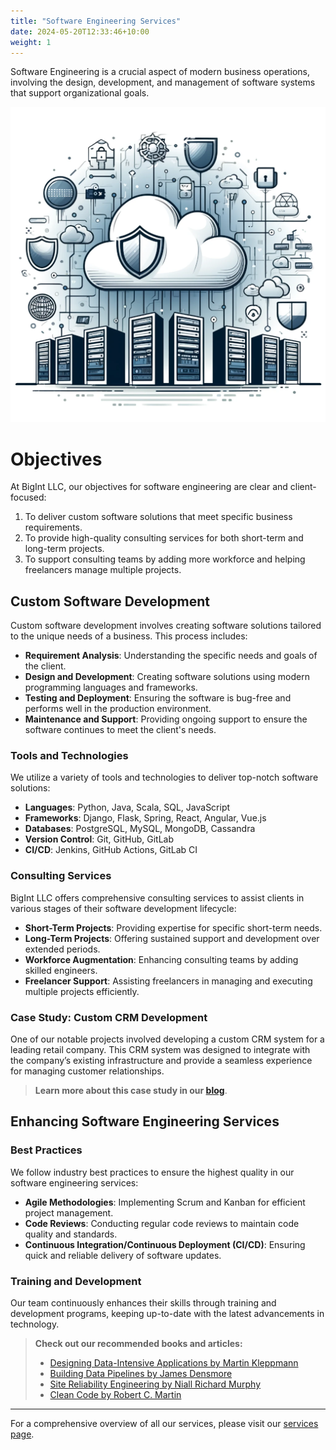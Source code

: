```yaml
---
title: "Software Engineering Services"
date: 2024-05-20T12:33:46+10:00
weight: 1
---
```


Software Engineering is a crucial aspect of modern business operations, involving the design, development, and management of software systems that support organizational goals.

![Cloud Infrastructure](/images/services/BigInt_cloud_infra.png)

# Objectives

At BigInt LLC, our objectives for software engineering are clear and client-focused:

1. To deliver custom software solutions that meet specific business requirements.
2. To provide high-quality consulting services for both short-term and long-term projects.
3. To support consulting teams by adding more workforce and helping freelancers manage multiple projects.

## Custom Software Development

Custom software development involves creating software solutions tailored to the unique needs of a business. This process includes:

- **Requirement Analysis**: Understanding the specific needs and goals of the client.
- **Design and Development**: Creating software solutions using modern programming languages and frameworks.
- **Testing and Deployment**: Ensuring the software is bug-free and performs well in the production environment.
- **Maintenance and Support**: Providing ongoing support to ensure the software continues to meet the client's needs.

### Tools and Technologies

We utilize a variety of tools and technologies to deliver top-notch software solutions:

- **Languages**: Python, Java, Scala, SQL, JavaScript
- **Frameworks**: Django, Flask, Spring, React, Angular, Vue.js
- **Databases**: PostgreSQL, MySQL, MongoDB, Cassandra
- **Version Control**: Git, GitHub, GitLab
- **CI/CD**: Jenkins, GitHub Actions, GitLab CI

### Consulting Services

BigInt LLC offers comprehensive consulting services to assist clients in various stages of their software development lifecycle:

- **Short-Term Projects**: Providing expertise for specific short-term needs.
- **Long-Term Projects**: Offering sustained support and development over extended periods.
- **Workforce Augmentation**: Enhancing consulting teams by adding skilled engineers.
- **Freelancer Support**: Assisting freelancers in managing and executing multiple projects efficiently.


### Case Study: Custom CRM Development

One of our notable projects involved developing a custom CRM system for a leading retail company. This CRM system was designed to integrate with the company’s existing infrastructure and provide a seamless experience for managing customer relationships.

> **Learn more about this case study in our [blog](#)**.

## Enhancing Software Engineering Services

### Best Practices

We follow industry best practices to ensure the highest quality in our software engineering services:

- **Agile Methodologies**: Implementing Scrum and Kanban for efficient project management.
- **Code Reviews**: Conducting regular code reviews to maintain code quality and standards.
- **Continuous Integration/Continuous Deployment (CI/CD)**: Ensuring quick and reliable delivery of software updates.

### Training and Development

Our team continuously enhances their skills through training and development programs, keeping up-to-date with the latest advancements in technology.

> **Check out our recommended books and articles:**
> - [Designing Data-Intensive Applications by Martin Kleppmann](https://amzn.to/3tJ2zLl)
> - [Building Data Pipelines by James Densmore](https://amzn.to/3qLhDxV)
> - [Site Reliability Engineering by Niall Richard Murphy](https://amzn.to/3eyz3xt)
> - [Clean Code by Robert C. Martin](https://amzn.to/3ez1FxJ)

---

For a comprehensive overview of all our services, please visit our [services page](/services/).
